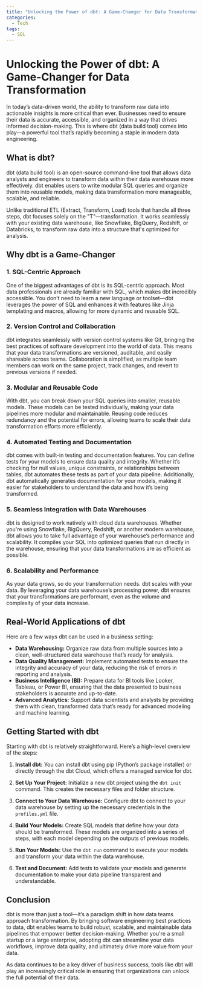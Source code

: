 ```yaml
---
title: "Unlocking the Power of dbt: A Game-Changer for Data Transformation"
categories:
  - Tech
tags:
  - SQL
---
```


# Unlocking the Power of dbt: A Game-Changer for Data Transformation

In today’s data-driven world, the ability to transform raw data into actionable insights is more critical than ever. Businesses need to ensure their data is accurate, accessible, and organized in a way that drives informed decision-making. This is where dbt (data build tool) comes into play—a powerful tool that’s rapidly becoming a staple in modern data engineering.

## What is dbt?

dbt (data build tool) is an open-source command-line tool that allows data analysts and engineers to transform data within their data warehouse more effectively. dbt enables users to write modular SQL queries and organize them into reusable models, making data transformation more manageable, scalable, and reliable.

Unlike traditional ETL (Extract, Transform, Load) tools that handle all three steps, dbt focuses solely on the "T"—transformation. It works seamlessly with your existing data warehouse, like Snowflake, BigQuery, Redshift, or Databricks, to transform raw data into a structure that's optimized for analysis.

## Why dbt is a Game-Changer

### 1. **SQL-Centric Approach**

One of the biggest advantages of dbt is its SQL-centric approach. Most data professionals are already familiar with SQL, which makes dbt incredibly accessible. You don’t need to learn a new language or toolset—dbt leverages the power of SQL and enhances it with features like Jinja templating and macros, allowing for more dynamic and reusable SQL.

### 2. **Version Control and Collaboration**

dbt integrates seamlessly with version control systems like Git, bringing the best practices of software development into the world of data. This means that your data transformations are versioned, auditable, and easily shareable across teams. Collaboration is simplified, as multiple team members can work on the same project, track changes, and revert to previous versions if needed.

### 3. **Modular and Reusable Code**

With dbt, you can break down your SQL queries into smaller, reusable models. These models can be tested individually, making your data pipelines more modular and maintainable. Reusing code reduces redundancy and the potential for errors, allowing teams to scale their data transformation efforts more efficiently.

### 4. **Automated Testing and Documentation**

dbt comes with built-in testing and documentation features. You can define tests for your models to ensure data quality and integrity. Whether it’s checking for null values, unique constraints, or relationships between tables, dbt automates these tests as part of your data pipeline. Additionally, dbt automatically generates documentation for your models, making it easier for stakeholders to understand the data and how it’s being transformed.

### 5. **Seamless Integration with Data Warehouses**

dbt is designed to work natively with cloud data warehouses. Whether you're using Snowflake, BigQuery, Redshift, or another modern warehouse, dbt allows you to take full advantage of your warehouse’s performance and scalability. It compiles your SQL into optimized queries that run directly in the warehouse, ensuring that your data transformations are as efficient as possible.

### 6. **Scalability and Performance**

As your data grows, so do your transformation needs. dbt scales with your data. By leveraging your data warehouse’s processing power, dbt ensures that your transformations are performant, even as the volume and complexity of your data increase.

## Real-World Applications of dbt

Here are a few ways dbt can be used in a business setting:

- **Data Warehousing:** Organize raw data from multiple sources into a clean, well-structured data warehouse that’s ready for analysis.
- **Data Quality Management:** Implement automated tests to ensure the integrity and accuracy of your data, reducing the risk of errors in reporting and analysis.
- **Business Intelligence (BI):** Prepare data for BI tools like Looker, Tableau, or Power BI, ensuring that the data presented to business stakeholders is accurate and up-to-date.
- **Advanced Analytics:** Support data scientists and analysts by providing them with clean, transformed data that’s ready for advanced modeling and machine learning.

## Getting Started with dbt

Starting with dbt is relatively straightforward. Here’s a high-level overview of the steps:

1. **Install dbt:** You can install dbt using pip (Python’s package installer) or directly through the dbt Cloud, which offers a managed service for dbt.

2. **Set Up Your Project:** Initialize a new dbt project using the `dbt init` command. This creates the necessary files and folder structure.

3. **Connect to Your Data Warehouse:** Configure dbt to connect to your data warehouse by setting up the necessary credentials in the `profiles.yml` file.

4. **Build Your Models:** Create SQL models that define how your data should be transformed. These models are organized into a series of steps, with each model depending on the outputs of previous models.

5. **Run Your Models:** Use the `dbt run` command to execute your models and transform your data within the data warehouse.

6. **Test and Document:** Add tests to validate your models and generate documentation to make your data pipeline transparent and understandable.

## Conclusion

dbt is more than just a tool—it’s a paradigm shift in how data teams approach transformation. By bringing software engineering best practices to data, dbt enables teams to build robust, scalable, and maintainable data pipelines that empower better decision-making. Whether you're a small startup or a large enterprise, adopting dbt can streamline your data workflows, improve data quality, and ultimately drive more value from your data.

As data continues to be a key driver of business success, tools like dbt will play an increasingly critical role in ensuring that organizations can unlock the full potential of their data.
